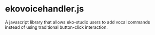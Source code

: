 # ekovoicehandler.js
A javascript library that allows eko-studio users to add vocal commands instead of using traditional button-click interaction.
